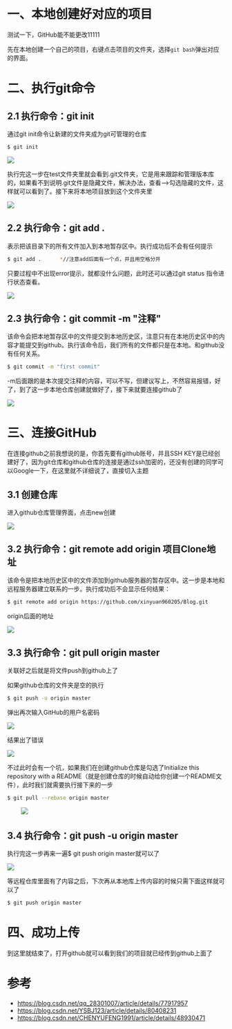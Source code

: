 # 一、本地创建好对应的项目

测试一下，GitHub能不能更改11111

先在本地创建一个自己的项目，右键点击项目的文件夹，选择`git bash`弹出对应的界面。

# 二、执行git命令

## 2.1 执行命令：git init

通过git init命令让新建的文件夹成为git可管理的仓库

```bash
$ git init
```

![](https://raw.githubusercontent.com/xinyuan960205/pic_resource/master/image/%E6%89%A7%E8%A1%8Cgit%E5%91%BD%E4%BB%A4.PNG)

执行完这一步在test文件夹里就会看到.git文件夹，它是用来跟踪和管理版本库的，如果看不到说明.git文件是隐藏文件，解决办法，查看–>勾选隐藏的文件，这样就可以看到了。接下来将本地项目放到这个文件夹里 

![](https://raw.githubusercontent.com/xinyuan960205/pic_resource/master/image/%E9%9A%90%E8%97%8F%E6%96%87%E4%BB%B6.git.PNG)

## 2.2 执行命令：git add .

表示把该目录下的所有文件加入到本地暂存区中。执行成功后不会有任何提示

```bash
$ git add .      *//注意add后面有一个点，并且用空格分开
```

只要过程中不出现error提示，就都没什么问题，此时还可以通过git status 指令进行状态查看。

![](https://raw.githubusercontent.com/xinyuan960205/pic_resource/master/image/%E6%89%A7%E8%A1%8Cgit%20add%E5%91%BD%E4%BB%A4.PNG)

## 2.3 执行命令：git commit -m "注释"

该命令会把本地暂存区中的文件提交到本地历史区，注意只有在本地历史区中的内容才能提交到github。执行该命令后，我们所有的文件都只是在本地。和github没有任何关系。

```bash
$ git commit -m "first commit"
```

-m后面跟的是本次提交注释的内容，可以不写，但建议写上，不然容易报错，好了，到了这一步本地仓库创建就做好了，接下来就要连接github了 

![](https://raw.githubusercontent.com/xinyuan960205/pic_resource/master/image/git%20commit.PNG)



# 三、连接GitHub

在连接github之前我想说的是，你首先要有github账号，并且SSH KEY是已经创建好了，因为git仓库和github仓库的连接是通过ssh加密的，还没有创建的同学可以Google一下，在这里就不详细说了，直接切入主题 

## 3.1 创建仓库

进入github仓库管理界面，点击new创建 

![](https://raw.githubusercontent.com/xinyuan960205/pic_resource/master/image/GitHub%E5%88%9B%E5%BB%BA%E6%96%B0%E9%A1%B9%E7%9B%AE.PNG)

## 3.2 执行命令：git remote add origin 项目Clone地址

该命令是把本地历史区中的文件添加到github服务器的暂存区中。这一步是本地和远程服务器建立联系的一步。执行成功后不会显示任何结果：

```bash
$ git remote add origin https://github.com/xinyuan960205/Blog.git
```

origin后面的地址

![](https://raw.githubusercontent.com/xinyuan960205/pic_resource/master/image/origin%E7%9A%84%E5%9C%B0%E5%9D%80.PNG)

## 3.3 执行命令：git pull origin master

关联好之后就是将文件push到github上了 

如果github仓库的文件夹是空的执行

```bash
$ git push -u origin master
```

弹出再次输入GitHub的用户名密码

![](https://raw.githubusercontent.com/xinyuan960205/pic_resource/master/image/%E5%85%B3%E8%81%94%E5%A5%BD%E5%90%8E%E6%8E%A8%E9%80%81%E5%BC%B9%E5%87%BA%E8%BE%93%E5%85%A5%E7%94%A8%E6%88%B7%E5%90%8D%E5%AF%86%E7%A0%81.PNG)

结果出了错误

![](https://raw.githubusercontent.com/xinyuan960205/pic_resource/master/image/%E7%AC%AC%E4%B8%80git%20push%E5%A4%B1%E8%B4%A5.PNG)

不过此时会有一个坑，如果我们在创建github仓库是勾选了Initialize this repository with a README（就是创建仓库的时候自动给你创建一个README文件），此时我们就需要执行接下来的一步

```bash
$ git pull --rebase origin master
```

   ![](https://raw.githubusercontent.com/xinyuan960205/pic_resource/master/image/%E4%BB%A3%E7%A0%81%E6%8B%89%E5%8F%96%E5%90%88%E5%B9%B6%E8%A7%A3%E5%86%B3%E9%97%AE%E9%A2%98.PNG)

## 3.4 执行命令：git push -u origin master

执行完这一步再来一遍$ git push origin master就可以了 

![](https://raw.githubusercontent.com/xinyuan960205/pic_resource/master/image/%E7%AC%AC%E4%B8%80%E6%AC%A1git%20push%E6%88%90%E5%8A%9F.PNG)

等远程仓库里面有了内容之后，下次再从本地库上传内容的时候只需下面这样就可以了

```bash
$ git push origin master
```

# 四、成功上传  

到这里就结束了，打开github就可以看到我们的项目就已经传到github上面了 



# 参考

- <https://blog.csdn.net/qq_28301007/article/details/77917957>
- <https://blog.csdn.net/YSBJ123/article/details/80408231>
- <https://blog.csdn.net/CHENYUFENG1991/article/details/48930471>